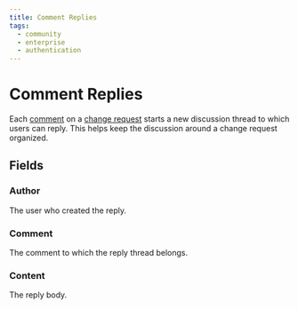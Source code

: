 ```yaml
---
title: Comment Replies
tags:
  - community
  - enterprise
  - authentication
---
```


# Comment Replies

Each [comment](./comment.md) on a [change request](./changerequest.md) starts a new discussion thread to which users can reply. This helps keep the discussion around a change request organized.

## Fields

### Author

The user who created the reply.

### Comment

The comment to which the reply thread belongs.

### Content

The reply body.
